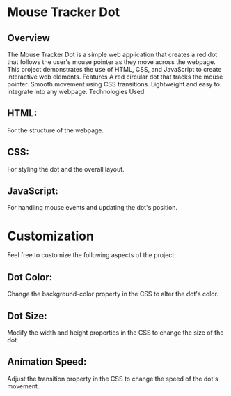 # Mouse Tracker Dot
## Overview
The Mouse Tracker Dot is a simple web application that creates a red dot that follows the user's mouse pointer as they move across the webpage. This project demonstrates the use of HTML, CSS, and JavaScript to create interactive web elements.
Features
A red circular dot that tracks the mouse pointer.
Smooth movement using CSS transitions.
Lightweight and easy to integrate into any webpage.
Technologies Used
## HTML: 
For the structure of the webpage.
## CSS: 
For styling the dot and the overall layout.
## JavaScript: 
For handling mouse events and updating the dot's position.

# Customization
Feel free to customize the following aspects of the project:
## Dot Color: 
Change the background-color property in the CSS to alter the dot's color.
## Dot Size: 
Modify the width and height properties in the CSS to change the size of the dot.
## Animation Speed: 
Adjust the transition property in the CSS to change the speed of the dot's movement.
